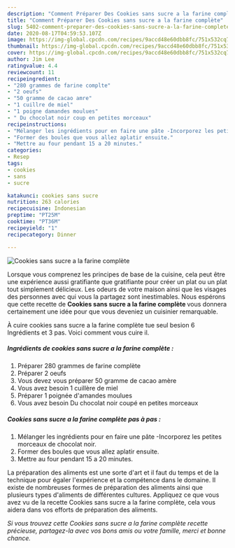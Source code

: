 ```yaml
---
description: "Comment Préparer Des Cookies sans sucre a la farine complète"
title: "Comment Préparer Des Cookies sans sucre a la farine complète"
slug: 5402-comment-preparer-des-cookies-sans-sucre-a-la-farine-complete
date: 2020-08-17T04:59:53.107Z
image: https://img-global.cpcdn.com/recipes/9accd48e60dbb8fc/751x532cq70/cookies-sans-sucre-a-la-farine-complete-photo-principale-de-la-recette.jpg
thumbnail: https://img-global.cpcdn.com/recipes/9accd48e60dbb8fc/751x532cq70/cookies-sans-sucre-a-la-farine-complete-photo-principale-de-la-recette.jpg
cover: https://img-global.cpcdn.com/recipes/9accd48e60dbb8fc/751x532cq70/cookies-sans-sucre-a-la-farine-complete-photo-principale-de-la-recette.jpg
author: Jim Lee
ratingvalue: 4.4
reviewcount: 11
recipeingredient:
- "280 grammes de farine complte"
- "2 oeufs"
- "50 gramme de cacao amre"
- "1 cuillre de miel"
- "1 poigne damandes moulues"
- " Du chocolat noir coup en petites morceaux"
recipeinstructions:
- "Mélanger les ingrédients pour en faire une pâte -Incorporez les petites morceaux de chocolat noir."
- "Former des boules que vous allez aplatir ensuite."
- "Mettre au four pendant 15 a 20 minutes."
categories:
- Resep
tags:
- cookies
- sans
- sucre

katakunci: cookies sans sucre 
nutrition: 263 calories
recipecuisine: Indonesian
preptime: "PT25M"
cooktime: "PT36M"
recipeyield: "1"
recipecategory: Dinner

---
```



![Cookies sans sucre a la farine complète](https://img-global.cpcdn.com/recipes/9accd48e60dbb8fc/751x532cq70/cookies-sans-sucre-a-la-farine-complete-photo-principale-de-la-recette.jpg)

Lorsque vous comprenez les principes de base de la cuisine, cela peut être une expérience aussi gratifiante que gratifiante pour créer un plat ou un plat tout simplement délicieux. Les odeurs de votre maison ainsi que les visages des personnes avec qui vous la partagez sont inestimables. Nous espérons que cette recette de <strong> Cookies sans sucre a la farine complète </strong> vous donnera certainement une idée pour que vous deveniez un cuisinier remarquable.

<!--inarticleads1-->

À cuire cookies sans sucre a la farine complète tue seul besion 6 Ingrédients et 3 pas. Voici comment vous cuire il.

##### Ingrédients de cookies sans sucre a la farine complète :

1. Préparer 280 grammes de farine complète
1. Préparer 2 oeufs
1. Vous devez vous préparer 50 gramme de cacao amère
1. Vous avez besoin 1 cuillère de miel
1. Préparer 1 poignée d&#39;amandes moulues
1. Vous avez besoin  Du chocolat noir coupé en petites morceaux




<!--inarticleads2-->

##### Cookies sans sucre a la farine complète pas à pas :

1. Mélanger les ingrédients pour en faire une pâte -Incorporez les petites morceaux de chocolat noir.
1. Former des boules que vous allez aplatir ensuite.
1. Mettre au four pendant 15 a 20 minutes.




<!--inarticleads1-->

<p>
La préparation des aliments est une sorte d'art et il faut du temps et de la technique pour égaler l'expérience et la compétence dans le domaine. Il existe de nombreuses formes de préparation des aliments ainsi que plusieurs types d'aliments de différentes cultures. Appliquez ce que vous avez vu de la recette Cookies sans sucre a la farine complète, cela vous aidera dans vos efforts de préparation des aliments.
</p>

<p>
<i>Si vous trouvez cette Cookies sans sucre a la farine complète recette précieuse, partagez-la avec vos bons amis ou votre famille, merci et bonne chance.</i>
</p>
